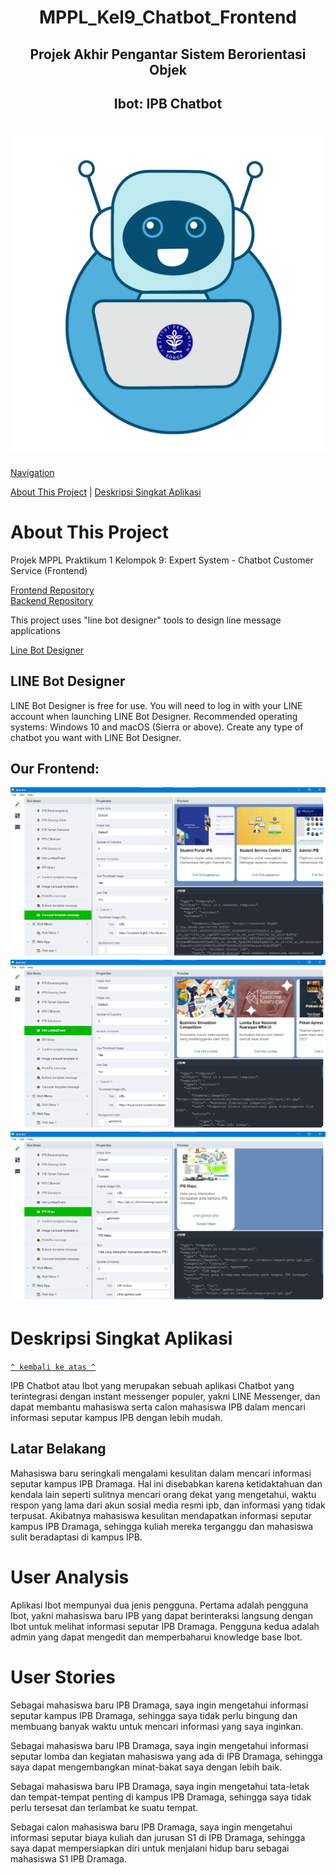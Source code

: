 <h1 align = "center">MPPL_Kel9_Chatbot_Frontend</h1>
<h2 align = "center">Projek Akhir Pengantar Sistem Berorientasi Objek</h2>
<h2 align = "center">Ibot: IPB Chatbot</h2>

<h1 align="center"><img src="images/Logo_Ibot.png"></h1>

[Navigation](#)

[About This Project](#about-this-project) | [Deskripsi Singkat Aplikasi](#deskripsi-singkat-aplikasi)

# About This Project
Projek MPPL Praktikum 1 Kelompok 9: Expert System - Chatbot Customer Service (Frontend)

<a href="https://github.com/feby9/MPPL_Kel9_Chatbot_Frontend">Frontend Repository</a>  
<a href="https://github.com/tobialbertino/MPPL_Kel9_Chatbot_Backend">Backend Repository</a>

This project uses "line bot designer" tools to design line message applications

<a href="https://developers.line.biz/en/services/bot-designer/">Line Bot Designer</a>

## LINE Bot Designer
LINE Bot Designer is free for use.
You will need to log in with your LINE account when launching LINE Bot Designer.
Recommended operating systems: Windows 10 and macOS (Sierra or above).
Create any type of chatbot you want with LINE Bot Designer.

## Our Frontend:
![](/images/picture1.png)
![](/images/picture2.png)
![](/images/picture3.png)

# Deskripsi Singkat Aplikasi
[`^ kembali ke atas ^`](#)

IPB Chatbot atau Ibot yang merupakan sebuah aplikasi Chatbot yang terintegrasi dengan instant messenger populer, yakni LINE Messenger, dan dapat membantu mahasiswa serta calon mahasiswa IPB dalam mencari informasi seputar kampus IPB dengan lebih mudah.

## Latar Belakang
Mahasiswa baru seringkali mengalami kesulitan dalam mencari informasi seputar kampus IPB Dramaga. Hal ini disebabkan karena ketidaktahuan dan kendala lain seperti sulitnya mencari orang dekat yang mengetahui, waktu respon yang lama dari akun sosial media resmi ipb, dan informasi yang tidak terpusat. Akibatnya mahasiswa kesulitan mendapatkan informasi seputar kampus IPB Dramaga,  sehingga kuliah mereka terganggu dan mahasiswa sulit beradaptasi di kampus IPB.

# User Analysis
Aplikasi Ibot mempunyai dua jenis pengguna. Pertama adalah pengguna Ibot, yakni mahasiswa baru IPB yang dapat berinteraksi langsung dengan Ibot untuk melihat informasi seputar IPB Dramaga. Pengguna kedua adalah admin yang dapat mengedit dan memperbaharui knowledge base Ibot.

# User Stories
Sebagai mahasiswa baru IPB Dramaga, saya ingin mengetahui informasi seputar kampus IPB Dramaga, sehingga saya tidak perlu bingung dan membuang banyak waktu untuk mencari informasi yang saya inginkan.

Sebagai mahasiswa baru IPB Dramaga, saya ingin mengetahui informasi seputar lomba dan kegiatan mahasiswa yang ada di IPB Dramaga, sehingga saya dapat mengembangkan minat-bakat saya dengan lebih baik.

Sebagai mahasiswa baru IPB Dramaga, saya ingin mengetahui tata-letak dan tempat-tempat penting di kampus IPB Dramaga, sehingga saya tidak perlu tersesat dan terlambat ke suatu tempat.

Sebagai calon mahasiswa baru IPB Dramaga, saya ingin mengetahui informasi seputar biaya kuliah dan jurusan S1 di IPB Dramaga, sehingga saya dapat mempersiapkan diri untuk menjalani hidup baru sebagai mahasiswa S1 IPB Dramaga.
